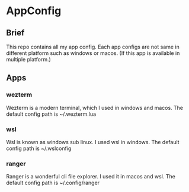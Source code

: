 # AppConfig

## Brief

This repo contains all my app config.
Each app configs are not same in different platform such as windows or macos.
(If this app is available in multiple platform.)

## Apps

### wezterm

Wezterm is a modern terminal, which I used in windows and macos.
The default config path is ~/.wezterm.lua

### wsl

Wsl is known as windows sub linux. I used wsl in windows.
The default config path is ~/.wslconfig

### ranger

Ranger is a wonderful cli file explorer. I used it in macos and wsl.
The default config path is ~/.config/ranger
